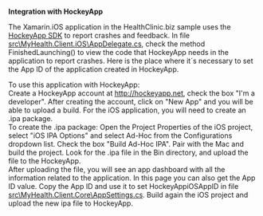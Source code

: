 **Integration with HockeyApp**

The Xamarin.iOS application in the HealthClinic.biz sample uses the [HockeyApp SDK](http://hockeyapp.net/apps/) to report crashes and feedback. In file [src\MyHealth.Client.iOS\AppDelegate.cs](https://github.com/Microsoft/HealthClinic.biz/blob/master/src/MyHealth.Client.iOS/AppDelegate.cs), check the method FinishedLaunching() to view the code that HockeyApp needs in the application to report crashes. Here is the place where it´s necessary to set the App ID of the application created in HockeyApp.  

To use  this application with HockeyApp:  
Create a HockeyApp account at http://hockeyapp.net, check the box "I'm a developer". After creating the account, click on "New App" and you will be able to upload a build. For the iOS application, you will need to create an .ipa package.  
To create the .ipa package: Open the Project Properties of the iOS project, select "iOS IPA Options" and select Ad-Hoc from the Configurations dropdown list. Check the box "Build Ad-Hoc IPA". Pair with the Mac and build the project. Look for the .ipa file in the Bin directory, and upload the file to the HockeyApp.  
After uploading the file, you will see an app dashboard with all the information related to the application. In this page you can also get the App ID value. Copy the App ID and use it to set HockeyAppiOSAppID in file [src\MyHealth.Client.Core\AppSettings.cs](https://github.com/Microsoft/HealthClinic.biz/blob/master/src/MyHealth.Client.Core/AppSettings.cs). Build again the iOS project and upload the new ipa file to HockeyApp.


